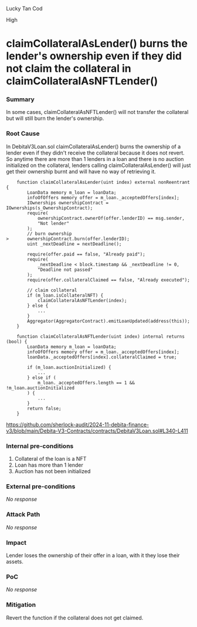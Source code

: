 Lucky Tan Cod

High

# claimCollateralAsLender() burns the lender's ownership even if they did not claim the collateral in claimCollateralAsNFTLender()

### Summary

In some cases, claimCollateralAsNFTLender() will not transfer the collateral but will still burn the lender's ownership.

### Root Cause

In DebitaV3Loan.sol claimCollateralAsLender() burns the ownership of a lender even if they didn't receive the collateral because it does not revert. So anytime there are more than 1 lenders in a loan and there is no auction initialized on the collateral, lenders calling claimCollateralAsLender() will just get their ownership burnt and will have no way of retrieving it.
```solidity
    function claimCollateralAsLender(uint index) external nonReentrant {
        LoanData memory m_loan = loanData;
        infoOfOffers memory offer = m_loan._acceptedOffers[index];
        IOwnerships ownershipContract = IOwnerships(s_OwnershipContract);
        require(
            ownershipContract.ownerOf(offer.lenderID) == msg.sender,
            "Not lender"
        );
        // burn ownership
>       ownershipContract.burn(offer.lenderID);
        uint _nextDeadline = nextDeadline();

        require(offer.paid == false, "Already paid");
        require(
            _nextDeadline < block.timestamp && _nextDeadline != 0,
            "Deadline not passed"
        );
        require(offer.collateralClaimed == false, "Already executed");

        // claim collateral
        if (m_loan.isCollateralNFT) {
            claimCollateralAsNFTLender(index);
        } else {
            ...
        }
        Aggregator(AggregatorContract).emitLoanUpdated(address(this));
    }

    function claimCollateralAsNFTLender(uint index) internal returns (bool) {
        LoanData memory m_loan = loanData;
        infoOfOffers memory offer = m_loan._acceptedOffers[index];
        loanData._acceptedOffers[index].collateralClaimed = true;

        if (m_loan.auctionInitialized) {
            ...
        } else if (
            m_loan._acceptedOffers.length == 1 && !m_loan.auctionInitialized
        ) {
            ...
        }
        return false;
    }
```
https://github.com/sherlock-audit/2024-11-debita-finance-v3/blob/main/Debita-V3-Contracts/contracts/DebitaV3Loan.sol#L340-L411

### Internal pre-conditions

1. Collateral of the loan is a NFT
2. Loan has more than 1 lender
3. Auction has not been initialized


### External pre-conditions

_No response_

### Attack Path

_No response_

### Impact

Lender loses the ownership of their offer in a loan, with it they lose their assets.

### PoC

_No response_

### Mitigation

Revert the function if the collateral does not get claimed.